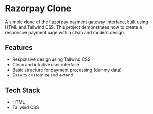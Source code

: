 # Razorpay Clone

A simple clone of the Razorpay payment gateway interface, built using HTML and Tailwind CSS. This project demonstrates how to create a responsive payment page with a clean and modern design.

## Features

- Responsive design using Tailwind CSS
- Clean and intuitive user interface
- Basic structure for payment processing (dummy data)
- Easy to customize and extend

## Tech Stack

- HTML
- Tailwind CSS
